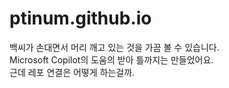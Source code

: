# ptinum.github.io
백씨가 손대면서 머리 깨고 있는 것을 가끔 볼 수 있습니다.
<br>Microsoft Copilot의 도움의 받아 틀까지는 만들었어요.
<br>근데 레포 연결은 어떻게 하는걸까.

